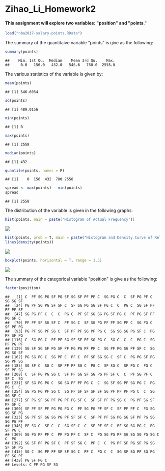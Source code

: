 Zihao\_Li\_Homework2
================

#### This assignment will explore two variables: "position" and "points."

``` r
load("nba2017-salary-points.RData")
```

The summary of the quantitaive variable "points" is give as the following:

``` r
summary(points)
```

    ##    Min. 1st Qu.  Median    Mean 3rd Qu.    Max. 
    ##     0.0   156.0   432.0   546.6   780.0  2558.0

The various statistics of the variable is given by:

``` r
mean(points)
```

    ## [1] 546.6054

``` r
sd(points)
```

    ## [1] 489.0156

``` r
min(points)
```

    ## [1] 0

``` r
max(points)
```

    ## [1] 2558

``` r
median(points)
```

    ## [1] 432

``` r
quantile(points, names = F)
```

    ## [1]    0  156  432  780 2558

``` r
spread <- max(points) - min(points)
spread
```

    ## [1] 2558

The distribution of the variable is given in the following graphs:

``` r
hist(points, main = paste("Histogram of Actual Frequency"))
```

![](up02-Zihao-Li_files/figure-markdown_github-ascii_identifiers/unnamed-chunk-4-1.png)

``` r
hist(points, prob = T, main = paste("Histogram and Density Curve of Relative Frequency"))
lines(density(points))
```

![](up02-Zihao-Li_files/figure-markdown_github-ascii_identifiers/unnamed-chunk-4-2.png)

``` r
boxplot(points, horizontal = T, range = 1.5)
```

![](up02-Zihao-Li_files/figure-markdown_github-ascii_identifiers/unnamed-chunk-4-3.png)

The summary of the categorical variable "position" is give as the following:

``` r
factor(position)
```

    ##   [1] C  PF SG PG SF PG SF SG SF PF PF C  SG PG C  C  SF PG PF C  SG SG SF
    ##  [24] PG PF SG PG SF SF C  SF SG PG SG SF PG C  C  PG C  SG SF PF PF PF SF
    ##  [47] SG PG PF C  C  C  PG C  PF SF SG SG PG SF PG C  PF PG SF PF PG SF C 
    ##  [70] PF PF SF SG SF C  PF SG C  SF SG PG PF PF SG PF C  SG PG C  SF PF PG
    ##  [93] PG PF SG PF SG C  SF PF PF SG PF PG C  SG SG SG PG SF C  PG PF SF PG
    ## [116] C  SG PG C  PF PF SG SF SF PF SG PG C  SG C  C  C  PG C  SG PF PG PF
    ## [139] SG SF SG SF PG SF PF PG PG PF PF C  SG PF PG SG PF SF C  SG PG SG SF
    ## [162] PG SG PG C  SG PF C  PF C  PF SF SG SG C  SF C  PG PG SF PG SG PF SG
    ## [185] SG SF C  SG C  SF PF PF SG C  PG C  SF SG C  SF PG C  PG C  SF PF SG
    ## [208] C  SF PG PG SG C  SF PF SG SF SG PG PF SF C  C  PF SG PF C  SF C  SG
    ## [231] SF SG PG PG C  SG SG PF PF PG C  C  SG SF SG PF SG PG C  PG PG C  C 
    ## [254] SG PG PG PF SG C  SG PF SF SF SF SF SG PF PF PF PG C  C  SG SG SF C 
    ## [277] SF PG SF SG PF PG PF PG SF C  SF SF PF PG SG C  PG PF SG SF PF SF C 
    ## [300] SF PF SF PF PG PG PG C  PF SG PG PF SF C  SF PF PF C  PG SG SG SF PG
    ## [323] SG PF SF SG SG PG PF SF SF C  SF PF PF SG PG SG SF PF PG SG SG PG PF
    ## [346] PF SG C  SF C  C  SG SF C  C  SF PF SF C  PF SG SG PG C  PG SF PG C 
    ## [369] SG PG PF PF C  PF PG PF C  SF C  PG SG PG PF SG SG SG PG SG C  C  PG
    ## [392] SG SF PF PG SF C  PF SF SG C  PF C  C  PG PF SF PG SF PG SG SF SF PG
    ## [415] SG C  SG PF PF SF SF SG C  PF C  PG C  C  SG SF SG PF SG PG PF SG PF
    ## [438] PG SF PG C 
    ## Levels: C PF PG SF SG
